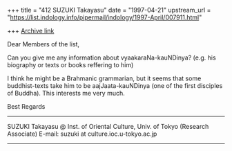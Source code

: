 +++
title = "412 SUZUKI Takayasu"
date = "1997-04-21"
upstream_url = "https://list.indology.info/pipermail/indology/1997-April/007911.html"

+++
[Archive link](https://list.indology.info/pipermail/indology/1997-April/007911.html)


Dear Members of the list,

Can you give me any information about vyaakaraNa-kauNDinya?
(e.g. his biography or texts or books reffering to him)

I think he might be a Brahmanic grammarian, but it seems that some
buddhist-texts take him to be aajJaata-kauNDinya (one of the first
disciples of Buddha).
This interests me very much.


Best Regards


*************************************************************
 SUZUKI Takayasu @ Inst. of Oriental Culture, Univ. of Tokyo
 (Research Associate)
 E-mail: suzuki at culture.ioc.u-tokyo.ac.jp
*************************************************************





